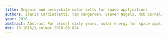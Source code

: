 ```yaml
---
title: Organic and perovskite solar cells for space applications
authors: Ilaria Cardinaletti, Tim Vangerven, Steven Nagels, Rob Cornelissen, Dieter Schreurs, Jaroslav Hruby, Jaroslav Hruby, Jelle Vodnik, Dries Devisscher, Dries Devisscher, Jurgen Kesters, Jan D'Haen, Alexis Franquet, Valentina Spampinato, Thierry Conard, Wouter Maes, Wim Deferme, Jean Manca
year: 2018
abstract: Abstract For almost sixty years, solar energy for space applications has relied on inorganic photovoltaics, evolving from solar cells made of single crystalline silicon to triple junctions based on germanium and III-V alloys. The class of organic-based photovoltaics, which ranges from all-organic to hybrid perovskites, has the potential of becoming a disruptive technology in space applications, thanks to the unique combination of appealing intrinsic properties (e.g. record high specific power, tunable absorption window) and processing possibilities. Here, we report on the launch of the stratospheric mission OSCAR, which demonstrated for the first time organic-based solar cell operation in extra-terrestrial conditions. This successful maiden flight for organic-based photovoltaics opens a new paradigm for solar electricity in space, from satellites to orbital and planetary space stations.
doi: 10.1016/j.solmat.2018.03.024
---
```


